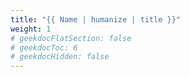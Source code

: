 ```yaml
---
title: "{{ Name | humanize | title }}"
weight: 1
# geekdocFlatSection: false
# geekdocToc: 6
# geekdocHidden: false
---
```

